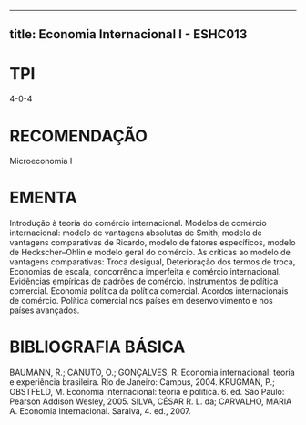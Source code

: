
---
title: Economia Internacional I - ESHC013 
---

# TPI

4-0-4

# RECOMENDAÇÃO

Microeconomia I

# EMENTA

Introdução à teoria do comércio internacional. Modelos de comércio internacional: modelo de vantagens absolutas de Smith, modelo de vantagens comparativas de Ricardo, modelo de fatores específicos, modelo de Heckscher–Ohlin e modelo geral do comércio. As críticas ao modelo de vantagens comparativas: Troca desigual, Deterioração dos termos de troca, Economias de escala, concorrência imperfeita e comércio internacional. Evidências empíricas de padrões de comércio. Instrumentos de política comercial. Economia política da política comercial. Acordos internacionais de comércio. Política comercial nos países em desenvolvimento e nos países avançados.

# BIBLIOGRAFIA BÁSICA

BAUMANN, R.; CANUTO, O.; GONÇALVES, R. Economia internacional: teoria e experiência brasileira. Rio de Janeiro: Campus, 2004. 
KRUGMAN, P.; OBSTFELD, M. Economia internacional: teoria e política. 6. ed. São Paulo: Pearson Addison Wesley, 2005.
SILVA, CÉSAR R. L. da; CARVALHO, MARIA A. Economia Internacional. Saraiva, 4. ed., 2007.
        